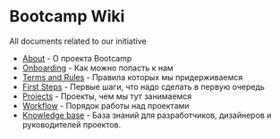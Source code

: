# Bootcamp Wiki

All documents related to our initiative

* [About](https://github.com/howtohireme/wiki/wiki/About) - О проекта Bootcamp
* [Onboarding](https://github.com/howtohireme/wiki/wiki/Onboarding) - Как можно попасть к нам
* [Terms and Rules](https://github.com/howtohireme/wiki/wiki/Terms-and-Rules) - Правила которых мы придерживаемся
* [First Steps](https://github.com/howtohireme/wiki/wiki/First-Steps) - Первые шаги, что надо сделать в первую очередь
* [Projects](https://github.com/howtohireme/wiki/wiki/Projects) - Проекты, чем мы тут занимаемся
* [Workflow](https://github.com/howtohireme/wiki/wiki/Workflow) - Порядок работы над проектами
* [Knowledge base](https://github.com/howtohireme/wiki/wiki/Knowledge-base) - База знаний для разработчиков, дизайнеров и руководителей проектов.
